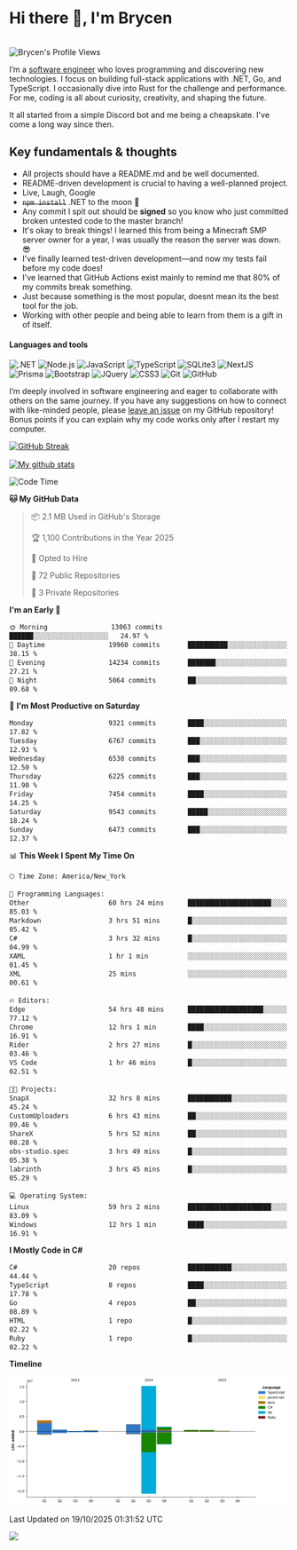 # Hi there 👋, I'm Brycen

<br>
<img src="https://komarev.com/ghpvc/?username=BrycensRanch" alt="Brycen's Profile Views" />

I’m a [software engineer](https://en.wikipedia.org/wiki/Software_engineering) who loves programming and discovering new technologies. I focus on building full-stack applications with .NET, Go, and TypeScript. I occasionally dive into Rust for the challenge and performance. For me, coding is all about curiosity, creativity, and shaping the future.

It all started from a simple Discord bot and me being a cheapskate. I've come a long way since then.

## Key fundamentals & thoughts

- All projects should have a README.md and be well documented.
- README-driven development is crucial to having a well-planned project.
- Live, Laugh, Google
- ~~`npm install`~~ .NET to the moon 🚀
- Any commit I spit out should be **signed** so you know who just committed broken untested code to the master branch!
- It's okay to break things! I learned this from being a Minecraft SMP server owner for a year, I was usually the reason the server was down. 😎
- I've finally learned test-driven development—and now my tests fail before my code does!
- I've learned that GitHub Actions exist mainly to remind me that 80% of my commits break something.
- Just because something is the most popular, doesnt mean its the best tool for the job.
- Working with other people and being able to learn from them is a gift in of itself.


<h4>Languages and tools</h4>
<p>
  <img src="https://img.shields.io/badge/.NET-%23512BD4.svg?&style=for-the-badge&logo=dotnet&logoColor=white" alt=".NET" />
  <img src="https://img.shields.io/badge/node.js%20-%2343853D.svg?&style=for-the-badge&logo=node.js&logoColor=white" alt="Node.js" />
  <img src="https://img.shields.io/badge/javascript%20-%23323330.svg?&style=for-the-badge&logo=javascript&logoColor=%23F7DF1E" alt="JavaScript" />
  <img src="https://img.shields.io/badge/typescript%20-%23323330.svg?&style=for-the-badge&logo=typescript&logoColor=#3467eb" alt="TypeScript" />
  <img src="https://img.shields.io/badge/sqlite3%20-%23323330.svg?&style=for-the-badge&logo=sqlite&logoColor=#3467eb" alt="SQLite3" />
  <img src="https://img.shields.io/badge/Next.JS%20-%23323330.svg?&style=for-the-badge&logo=next.js&logoColor=#3467eb" alt="NextJS" />
  <img src="https://img.shields.io/badge/Prisma%20-%23323330.svg?&style=for-the-badge&logo=prisma&logoColor=#3467eb" alt="Prisma" />
  <img src="https://img.shields.io/badge/bootstrap%20-%23323330.svg?&style=for-the-badge&logo=bootstrap" alt="Bootstrap" />
  <img src="https://img.shields.io/badge/jquery%20-%23323330.svg?&style=for-the-badge&logo=jquery" alt="JQuery" />
  <img src="https://img.shields.io/badge/css3%20-%23323330.svg?&style=for-the-badge&logo=css3" alt="CSS3" />
  <img src="https://img.shields.io/badge/git%20-%23323330.svg?&style=for-the-badge&logo=git" alt="Git" />
  <img src="https://img.shields.io/badge/github%20-%23323330.svg?&style=for-the-badge&logo=github" alt="GitHub" />
</p>

I’m deeply involved in software engineering and eager to collaborate with others on the same journey. If you have any suggestions on how to connect with like-minded people, please [leave an issue](https://github.com/BrycensRanch/BrycensRanch/issues/new) on my GitHub repository! Bonus points if you can explain why my code works only after I restart my computer. 

<p><a href="https://git.io/streak-stats"><img src=https://github-readme-streak-stats-eight.vercel.app?user=BrycensRanch&amp;theme=dark&amp;hide_border=true&fire=EB5454&amp;ring=0CEB19" alt="GitHub Streak"></a></p>

<a href="https://github.com/anuraghazra/github-readme-stats">
  <img align="center" src="https://github-readme-stats.anuraghazra1.vercel.app/api?username=BrycensRanch&show_icons=true&line_height=27&include_all_commits=true" alt="My github stats" />
</a>

<!--START_SECTION:waka-->
![Code Time](http://img.shields.io/badge/Code%20Time-2%2C905%20hrs%2021%20mins-blue)

**🐱 My GitHub Data** 

> 📦 2.1 MB Used in GitHub's Storage 
 > 
> 🏆 1,100 Contributions in the Year 2025
 > 
> 💼 Opted to Hire
 > 
> 📜 72 Public Repositories 
 > 
> 🔑 3 Private Repositories 
 > 
**I'm an Early 🐤** 

```text
🌞 Morning                13063 commits       ██████░░░░░░░░░░░░░░░░░░░   24.97 % 
🌆 Daytime                19960 commits       ██████████░░░░░░░░░░░░░░░   38.15 % 
🌃 Evening                14234 commits       ███████░░░░░░░░░░░░░░░░░░   27.21 % 
🌙 Night                  5064 commits        ██░░░░░░░░░░░░░░░░░░░░░░░   09.68 % 
```
📅 **I'm Most Productive on Saturday** 

```text
Monday                   9321 commits        ████░░░░░░░░░░░░░░░░░░░░░   17.82 % 
Tuesday                  6767 commits        ███░░░░░░░░░░░░░░░░░░░░░░   12.93 % 
Wednesday                6538 commits        ███░░░░░░░░░░░░░░░░░░░░░░   12.50 % 
Thursday                 6225 commits        ███░░░░░░░░░░░░░░░░░░░░░░   11.90 % 
Friday                   7454 commits        ████░░░░░░░░░░░░░░░░░░░░░   14.25 % 
Saturday                 9543 commits        █████░░░░░░░░░░░░░░░░░░░░   18.24 % 
Sunday                   6473 commits        ███░░░░░░░░░░░░░░░░░░░░░░   12.37 % 
```


📊 **This Week I Spent My Time On** 

```text
🕑︎ Time Zone: America/New_York

💬 Programming Languages: 
Other                    60 hrs 24 mins      █████████████████████░░░░   85.03 % 
Markdown                 3 hrs 51 mins       █░░░░░░░░░░░░░░░░░░░░░░░░   05.42 % 
C#                       3 hrs 32 mins       █░░░░░░░░░░░░░░░░░░░░░░░░   04.99 % 
XAML                     1 hr 1 min          ░░░░░░░░░░░░░░░░░░░░░░░░░   01.45 % 
XML                      25 mins             ░░░░░░░░░░░░░░░░░░░░░░░░░   00.61 % 

🔥 Editors: 
Edge                     54 hrs 48 mins      ███████████████████░░░░░░   77.12 % 
Chrome                   12 hrs 1 min        ████░░░░░░░░░░░░░░░░░░░░░   16.91 % 
Rider                    2 hrs 27 mins       █░░░░░░░░░░░░░░░░░░░░░░░░   03.46 % 
VS Code                  1 hr 46 mins        █░░░░░░░░░░░░░░░░░░░░░░░░   02.51 % 

🐱‍💻 Projects: 
SnapX                    32 hrs 8 mins       ███████████░░░░░░░░░░░░░░   45.24 % 
CustomUploaders          6 hrs 43 mins       ██░░░░░░░░░░░░░░░░░░░░░░░   09.46 % 
ShareX                   5 hrs 52 mins       ██░░░░░░░░░░░░░░░░░░░░░░░   08.28 % 
obs-studio.spec          3 hrs 49 mins       █░░░░░░░░░░░░░░░░░░░░░░░░   05.38 % 
labrinth                 3 hrs 45 mins       █░░░░░░░░░░░░░░░░░░░░░░░░   05.29 % 

💻 Operating System: 
Linux                    59 hrs 2 mins       █████████████████████░░░░   83.09 % 
Windows                  12 hrs 1 min        ████░░░░░░░░░░░░░░░░░░░░░   16.91 % 
```

**I Mostly Code in C#** 

```text
C#                       20 repos            ███████████░░░░░░░░░░░░░░   44.44 % 
TypeScript               8 repos             ████░░░░░░░░░░░░░░░░░░░░░   17.78 % 
Go                       4 repos             ██░░░░░░░░░░░░░░░░░░░░░░░   08.89 % 
HTML                     1 repo              █░░░░░░░░░░░░░░░░░░░░░░░░   02.22 % 
Ruby                     1 repo              █░░░░░░░░░░░░░░░░░░░░░░░░   02.22 % 
```



**Timeline**

![Lines of Code chart](https://raw.githubusercontent.com/BrycensRanch/BrycensRanch/main/assets/bar_graph.png)


 Last Updated on 19/10/2025 01:31:52 UTC
<!--END_SECTION:waka-->

<img src="https://media1.tenor.com/m/lHB4puQoi8MAAAAC/eggnog-penguins-of-madagasgar.gif" />

<!--
**BrycensRanch/BrycensRanch** is a ✨ _special_ ✨ repository because its `README.md` (this file) appears on your GitHub profile.

Here are some ideas to get you started:

- 🔭 I’m currently working on ...
- 🌱 I’m currently learning ...
- 👯 I’m looking to collaborate on ...
- 🤔 I’m looking for help with ...
- 💬 Ask me about ...
- 📫 How to reach me: ...
- 😄 Pronouns: ...
- ⚡ Fun fact: ...
-->
